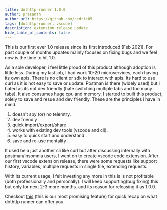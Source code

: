```yaml
---
title: dothttp-runner 1.0.0
author: prasanth
author_url: https://github.com/cedric05
tags: [dothttp-runner, vscode]
description: extension release update.
hide_table_of_contents: false
---
```



This is our first ever 1.0 release since its first introduced (Feb 2021). For past couple of months updates mainly focuses on fixing bugs and we feel now is the time to hit 1.0. 

As a sole developer, i feel little proud of this product although adoption is little less. During my last job, I had work 10-20 microservices, each having its own apis. There is no client or sdk to interact with apis. Its hard to use curl as it is not easy to save or update. Postman is there (widely used) but i hated as its not dev friendly (hate switching multiple tabs and too many tabs). It also consumes huge cpu and memory. I started to built this product, solely to save and resue and dev friendly. These are the principles i have in mind.

1. doesn't spy (or) no telemtry.
2. dev friendly .
3. quick import/export/share .
4. works with existing dev tools (vscode and cli).
5. easy to quick start and understand .
6. save and re-use mentality . 

It used be a just another cli like curl but after discussing internally with postman/insomnia users, I went on to create vscode code extension. After our first vscode extension release, there were some requests like support history, variables, multiple requests in single file, extending requests. 

With its current usage, I felt investing any more in this is is not profitable (both professionally and personally). I will keep supporting(bug fixing) this but only for next 2-3 more months. and its reason for releasing it as 1.0.0. 

Checkout [this](https://docs.dothttp.dev/docs/dothttp-runner-notebook) (this is our most promising feature) for quick recap on what dothttp runner can offer you.